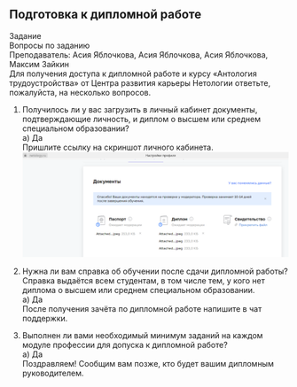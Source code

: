 ## Подготовка к дипломной работе  
Задание  
Вопросы по заданию  
Преподаватель: Асия Яблочкова, Асия Яблочкова, Асия Яблочкова, Максим Зайкин  
Для получения доступа к дипломной работе и курсу «Антология трудоустройства» от Центра развития карьеры Нетологии ответьте, пожалуйста, на несколько вопросов.  

1. Получилось ли у вас загрузить в личный кабинет документы, подтверждающие личность, и диплом о высшем или среднем специальном образовании?  
а) Да  
Пришлите ссылку на скриншот личного кабинета.   
![Личный кабинет](https://github.com/michail-77/-/blob/main/image/ЛК.PNG)  
2. Нужна ли вам справка об обучении после сдачи дипломной работы? Справка выдаётся всем студентам, в том числе тем, у кого нет диплома о высшем или среднем специальном образовании.  
а) Да  
После получения зачёта по дипломной работе напишите в чат поддержки.  

3. Выполнен ли вами необходимый минимум заданий на каждом модуле профессии для допуска к дипломной работе?  
а) Да  
Поздравляем! Сообщим вам позже, кто будет вашим дипломным руководителем.  
